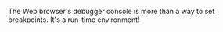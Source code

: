The Web browser's debugger console is more than a way to set breakpoints. It's a run-time environment!